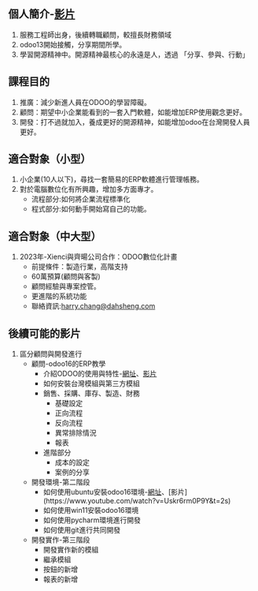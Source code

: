 ## 個人簡介-[影片](https://www.youtube.com/watch?v=mEKNlfYX2oc&t=267s)
1. 服務工程師出身，後續轉職顧問，較擅長財務領域
2. odoo13開始接觸，分享期間所學。
3. 學習開源精神中。開源精神最核心的永遠是人，透過 「分享、參與、行動」

## 課程目的
1. 推廣：減少新進人員在ODOO的學習障礙。
2. 顧問：期望中小企業能看到的一套入門軟體，如能增加ERP使用觀念更好。
3. 開發：打不過就加入，養成更好的開源精神，如能增加odoo在台灣開發人員更好。

## 適合對象（小型）
1. 小企業(10人以下)，尋找一套簡易的ERP軟體進行管理帳務。
2. 對於電腦數位化有所興趣，增加多方面專才。
   + 流程部分:如何將企業流程標準化
   + 程式部分:如何動手開始寫自己的功能。

## 適合對象（中大型）
1. 2023年-Xienci與齊暘公司合作：ODOO數位化計畫
   + 前提條件：製造行業，高階支持
   + 60萬預算(顧問與客製)
   + 顧問經驗與專案控管。
   + 更進階的系統功能
   + 聯絡資訊:harry.chang@dahsheng.com

## 後續可能的影片
1. 區分顧問與開發進行
   + 顧問-odoo16的ERP教學
     + 介紹ODOO的使用與特性-[網址](https://github.com/ksharry/odoo-repository/blob/main/100.%20ODOO%E4%BB%8B%E7%B4%B9.md)、[影片](https://www.youtube.com/watch?v=dQhGRYoW82I&t=2s)
     + 如何安裝台灣模組與第三方模組
     + 銷售、採購、庫存、製造、財務
       + 基礎設定
       + 正向流程
       + 反向流程
       + 異常排除情況
       + 報表
     + 進階部分
       + 成本的設定
       + 案例的分享
   + 開發環境-第二階段
     + 如何使用ubuntu安裝odoo16環境-[網址](https://github.com/ksharry/odoo-repository/blob/main/200.%20odoo16%E5%AE%89%E8%A3%9D(ubuntu%2020.04).md)、[影片](https://www.youtube.com/watch?v=Uskr6rm0P9Y&t=2s)
     + 如何使用win11安裝odoo16環境
     + 如何使用pycharm環境進行開發
     + 如何使用git進行共同開發
   + 開發實作-第三階段
     + 開發實作新的模組
     + 繼承模組
     + 按鈕的新增
     + 報表的新增

